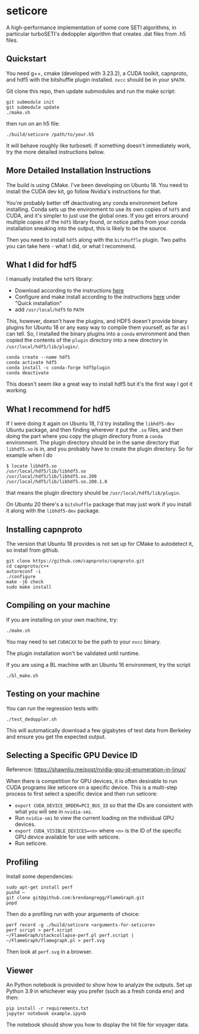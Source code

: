# seticore
A high-performance implementation of some core SETI algorithms, in particular turboSETI's
dedoppler algorithm that creates .dat files from .h5 files.

## Quickstart

You need g++, cmake (developed with 3.23.2), a CUDA toolkit, capnproto, and hdf5 with
the bitshuffle plugin installed. `nvcc` should be in your `$PATH`.

Git clone this repo, then update submodules and run the make script:

```
git submodule init
git submodule update
./make.sh
```

then run on an h5 file:

```
./build/seticore /path/to/your.h5
```

It will behave roughly like turboseti. If something doesn't immediately work, try the more
detailed instructions below.

## More Detailed Installation Instructions

The build is using CMake. I've been developing on Ubuntu 18. You need
to install the CUDA dev kit, go follow Nvidia's instructions for that.

You're probably better off deactivating any conda environment before installing. Conda sets
up the environment to use its own copies of `hdf5` and CUDA, and it's simpler to just
use the global ones. If you get errors around multiple copies of the `hdf5` library found, or
notice paths from your conda installation sneaking into the output, this is likely to be
the source.

Then you need to install `hdf5` along with the `bitshuffle` plugin. Two
paths you can take here - what I did, or what I recommend.

## What I did for hdf5

I manually installed the `hdf5` library:

* Download according to the instructions
[here](https://portal.hdfgroup.org/display/support/HDF5+1.12.1#files)
* Configure and make install according to the instructions
[here](https://github.com/mokus0/hdf5/blob/master/release_docs/INSTALL)
under "Quick installation"
* add `/usr/local/hdf5` to `PATH`

This, however, doesn't have the plugins, and HDF5 doesn't provide
binary plugins for Ubuntu 18 or any easy way to compile them yourself, as far as I
can tell. So, I installed the binary plugins into a `conda`
environment and then copied the contents of the `plugin` directory
into a new directory in `/usr/local/hdf5/lib/plugin/`.

```
conda create --name hdf5
conda activate hdf5
conda install -c conda-forge hdf5plugin
conda deactivate
```

This doesn't seem like a great way to install hdf5 but it's the first
way I got it working.

## What I recommend for hdf5

If I were doing it again on Ubuntu 18, I'd try installing the `libhdf5-dev` Ubuntu package,
and then finding wherever it put the `.so` files, and then doing the
part where you copy the plugin directory from a `conda`
environment. The plugin directory should be in the same directory that
`libhdf5.so` is in, and you probably have to create the plugin
directory. So for example when I do

```
$ locate libhdf5.so
/usr/local/hdf5/lib/libhdf5.so
/usr/local/hdf5/lib/libhdf5.so.200
/usr/local/hdf5/lib/libhdf5.so.200.1.0
```

that means the plugin directory should be `/usr/local/hdf5/lib/plugin`.

On Ubuntu 20 there's a `bitshuffle` package that may just work if you
install it along with the `libhdf5-dev` package.

## Installing capnproto

The version that Ubuntu 18 provides is not set up for CMake to autodetect it, so
install from github.

```
git clone https://github.com/capnproto/capnproto.git
cd capnproto/c++
autoreconf -i
./configure
make -j6 check
sudo make install
```

## Compiling on your machine

If you are installing on your own machine, try:

```
./make.sh
```

You may need to set `CUDACXX` to be the path to your `nvcc` binary.

The plugin installation won't be validated until runtime.

If you are using a BL machine with an Ubuntu 16 environment, try the script

```
./bl_make.sh
```

## Testing on your machine

You can run the regression tests with:

```
./test_dedoppler.sh
```

This will automatically download a few gigabytes of test data from Berkeley and ensure
you get the expected output.

## Selecting a Specific GPU Device ID

Reference: https://shawnliu.me/post/nvidia-gpu-id-enumeration-in-linux/

When there is competition for GPU devices, it is often desirable to run CUDA programs like seticore on a specific device. This is a multi-step process to first select a specific device and then run seticore:
* ```export CUDA_DEVICE_ORDER=PCI_BUS_ID``` so that the IDs are consistent with what you will see in ```nvidia-smi```.
* Run ```nvidia-smi``` to view the current loading on the individual GPU devices.  
* ```export CUDA_VISIBLE_DEVICES=<n>``` where ```<n>``` is the ID of the specific GPU device available for use with seticore.
* Run seticore.

## Profiling

Install some dependencies:

```
sudo apt-get install perf
pushd ~
git clone git@github.com:brendangregg/FlameGraph.git
popd
```

Then do a profiling run with your arguments of choice:

```
perf record -g ./build/seticore <arguments-for-seticore>
perf script > perf.script
~/FlameGraph/stackcollapse-perf.pl perf.script | ~/FlameGraph/flamegraph.pl > perf.svg
```

Then look at `perf.svg` in a browser.

## Viewer

An Python notebook is provided to show how to analyze the outputs.
Set up Python 3.9 in whichever way you prefer (such as a fresh conda env) and then:

```
pip install -r requirements.txt
jupyter notebook example.ipynb
```

The notebook should show you how to display the hit file for voyager data.
